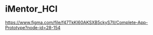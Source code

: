 # iMentor_HCI
https://www.figma.com/file/f47TkKI60AKSXB5ckyS7Il/Complete-App-Prototype?node-id=28-154
